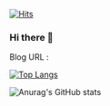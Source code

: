 [![Hits](https://hits.seeyoufarm.com/api/count/incr/badge.svg?url=https%3A%2F%2Fgithub.com%2Fcattmerry&count_bg=%233D7CC8&title_bg=%23555555&icon=&icon_color=%23E7E7E7&title=hits&edge_flat=false)](https://hits.seeyoufarm.com)
### Hi there 👋

Blog URL : [](https://velog.io/@cattmerry)  

[![Top Langs](https://github-readme-stats.vercel.app/api/top-langs/?username=cattmerry&layout=compact)](https://github.com/cattmerry/github-readme-stats)

![Anurag's GitHub stats](https://github-readme-stats.vercel.app/api?username=cattmerry&show_icons=true&theme=radical)


<!--
**cattmerry/cattmerry** is a ✨ _special_ ✨ repository because its `README.md` (this file) appears on your GitHub profile.

Here are some ideas to get you started:

- 🔭 I’m currently working on ...
- 🌱 I’m currently learning ...
- 👯 I’m looking to collaborate on ...
- 🤔 I’m looking for help with ...
- 💬 Ask me about ...
- 📫 How to reach me: ...
- 😄 Pronouns: ...
- ⚡ Fun fact: ...
-->
